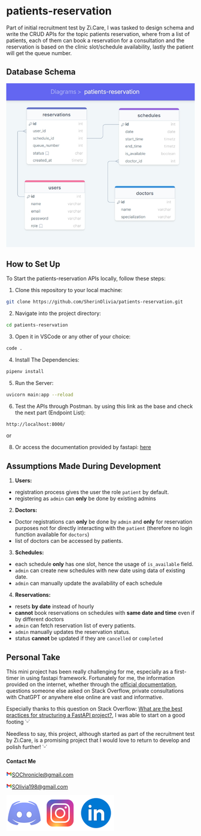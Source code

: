 # patients-reservation

Part of initial recruitment test by Zi.Care, I was tasked to design schema and write the CRUD APIs for the topic patients reservation, where from a list of patients, each of them can book a reservation for a consultation and the reservation is based on the clinic slot/schedule availability, lastly the patient will get the queue number.

## Database Schema

![database-schema](asset/patients-reservations-diagram.png)

## How to Set Up

To Start the patients-reservation APIs locally, follow these steps:

1. Clone this repository to your local machine:

```bash
git clone https://github.com/SherinOlivia/patients-reservation.git
```

2. Navigate into the project directory:

```bash
cd patients-reservation
```

3. Open it in VSCode or any other of your choice:

```bash
code .
```
4. Install The Dependencies:

```bash
pipenv install
```

5. Run the Server:

```bash
uvicorn main:app --reload
```

6. Test the APIs through Postman. by using this link as the base and check the next part (Endpoint List):

```bash
http://localhost:8000/
```
or

8. Or access the documentation provided by fastapi:
[here](http://localhost:8000/docs)

## Assumptions Made During Development

1. **Users:** 
- registration process gives the user the role `patient` by default.
- registering as `admin` can **only** be done by existing admins
2. **Doctors:** 
- Doctor registrations can **only** be done by `admin` and **only** for reservation purposes not for directly interacting with the `patient` (therefore no login function available for `doctors`)
- list of doctors can be accessed by patients.
3. **Schedules:** 
- each schedule **only** has one slot, hence the usage of `is_available` field.
- `admin` can create new schedules with new date using data of existing date.
- `admin` can manually update the availability of each schedule
4. **Reservations:** 
- resets **by date** instead of hourly
- **cannot** book reservations on schedules with **same date and time** even if by different doctors
- `admin` can fetch reservation list of every patients.
- `admin` manually updates the reservation status.
- status **cannot** be updated if they are `cancelled` or `completed`

## Personal Take

This mini project has been really challenging for me, especially as a first-timer in using fastapi framework. Fortunately for me, the information provided on the internet, whether through the [official documentation](https://fastapi.tiangolo.com/), questions someone else asked on Stack Overflow, private consultations with ChatGPT or anywhere else online are vast and informative.

Especially thanks to this question on Stack Overflow: [What are the best practices for structuring a FastAPI project?](https://stackoverflow.com/questions/64943693/what-are-the-best-practices-for-structuring-a-fastapi-project), 
I was able to start on a good footing ˙ᵕ˙

Needless to say, this project, although started as part of the recruitment test by Zi.Care, is a promising project that I would love to return to develop and polish further! ˙ᵕ˙

#### Contact Me

<img src="https://raw.githubusercontent.com/RevoU-FSSE-2/week-7-SherinOlivia/3dd7cdf0d5c9fc1828f0dfcac8ef2e9c057902be/assets/gmail-icon.svg" width="15px" background-color="none">[SOChronicle@gmail.com](mailto:SOChronicle@gmail.com)

<img src="https://raw.githubusercontent.com/RevoU-FSSE-2/week-7-SherinOlivia/3dd7cdf0d5c9fc1828f0dfcac8ef2e9c057902be/assets/gmail-icon.svg" width="15px" background-color="none">[SOlivia198@gmail.com](mailto:SOlivia198@gmail.com) 

[![Roo-Discord](https://raw.githubusercontent.com/RevoU-FSSE-2/week-5-SherinOlivia/bddf1eca3ee3ad82db2f228095d01912bf9c3de6/assets/MDimgs/icons8-discord.svg)](https://discord.com/users/shxdxr#7539)[![Roo-Instagram](https://raw.githubusercontent.com/RevoU-FSSE-2/week-5-SherinOlivia/bddf1eca3ee3ad82db2f228095d01912bf9c3de6/assets/MDimgs/icons8-instagram.svg)](https://instagram.com/shxdxr?igshid=MzRlODBiNWFlZA==)[![Roo-LinkedIn](https://raw.githubusercontent.com/RevoU-FSSE-2/week-5-SherinOlivia/bddf1eca3ee3ad82db2f228095d01912bf9c3de6/assets/MDimgs/icons8-linkedin-circled.svg)](https://www.linkedin.com/in/sherin-olivia-07311127a/)